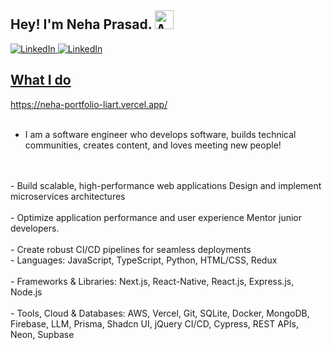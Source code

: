 ## Hey! I'm Neha Prasad. <img src="https://github.com/user-attachments/assets/f67b1956-4d47-4743-a5de-5c6ebc78777b" alt="Animation" style="width: 30px; height: 30px;" />

<a href="https://www.linkedin.com/in/neha-prasad-92499821b/" rel="nofollow">
<img src="https://camo.githubusercontent.com/bbd5a3be2124528ab2064d49356ed845b5f9a05fc79c603e25c76c6601e28b67/68747470733a2f2f696d672e736869656c64732e696f2f62616467652f4c696e6b6564496e2d2532333030373742352e7376673f6c6f676f3d6c696e6b6564696e266c6f676f436f6c6f723d7768697465" alt="LinkedIn" data-canonical-src="https://img.shields.io/badge/LinkedIn-%230077B5.svg?logo=linkedin&logoColor=white" style="max-width: 100%;">

</a>

<a href="https://x.com/nehaaaa_6" rel="nofollow">
<img src="https://camo.githubusercontent.com/5dbd2f21f8806cf3ceacd4d92800f7bcb449757006a16ee64309fed01c4b7668/68747470733a2f2f696d672e736869656c64732e696f2f62616467652f582d626c61636b2e7376673f6c6f676f3d58266c6f676f436f6c6f723d7768697465" alt="LinkedIn" data-canonical-src="https://img.shields.io/badge/X-black.svg?logo=X&logoColor=white" style="max-width: 100%;">


## What I do
https://neha-portfolio-liart.vercel.app/
<br/>
<br/>
- I am a software engineer who develops software, builds technical communities, creates content, and loves meeting new people!


<br/>
<br/>
- Build scalable, high-performance web applications Design and implement microservices architectures
<br/>
<br/>
- Optimize application performance and user experience Mentor junior developers.
<br/>
<br/>
- Create robust CI/CD pipelines for seamless deployments


<br/>
- Languages: JavaScript, TypeScript, Python, HTML/CSS, Redux
<br/>
<br/>
- Frameworks & Libraries: Next.js, React-Native, React.js, Express.js, Node.js
<br/>
<br/>
- Tools, Cloud & Databases: AWS, Vercel, Git, SQLite, Docker, MongoDB, Firebase, LLM, Prisma, Shadcn UI, jQuery CI/CD, Cypress, REST APIs, Neon, Supbase
